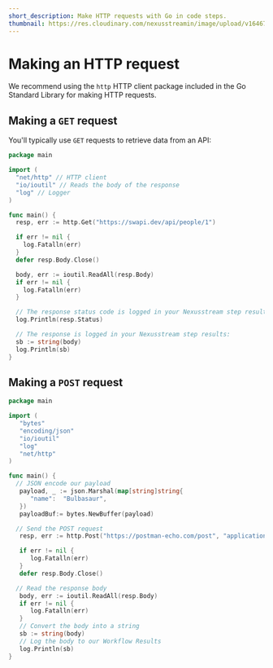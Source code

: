 ```yaml
---
short_description: Make HTTP requests with Go in code steps.
thumbnail: https://res.cloudinary.com/nexusstreamin/image/upload/v1646761145/docs/icons/shrine20210108-1-qsuy1b_bhftb2.svg
---
```


# Making an HTTP request

We recommend using the `http` HTTP client package included in the Go Standard Library for making HTTP requests.

## Making a `GET` request

You'll typically use `GET` requests to retrieve data from an API:

```go
package main

import (
  "net/http" // HTTP client
  "io/ioutil" // Reads the body of the response
  "log" // Logger
)

func main() {
  resp, err := http.Get("https://swapi.dev/api/people/1")

  if err != nil {
    log.Fatalln(err)
  }
  defer resp.Body.Close()

  body, err := ioutil.ReadAll(resp.Body)
  if err != nil {
    log.Fatalln(err)
  }

  // The response status code is logged in your Nexusstream step results:
  log.Println(resp.Status)

  // The response is logged in your Nexusstream step results:
  sb := string(body)
  log.Println(sb) 
}
```

## Making a `POST` request

```go
package main

import (
   "bytes"
   "encoding/json"
   "io/ioutil"
   "log"
   "net/http"
)

func main() {
  // JSON encode our payload
   payload, _ := json.Marshal(map[string]string{
      "name":  "Bulbasaur",
   })
   payloadBuf:= bytes.NewBuffer(payload)

  // Send the POST request
   resp, err := http.Post("https://postman-echo.com/post", "application/json", payloadBuf)

   if err != nil {
      log.Fatalln(err)
   }
   defer resp.Body.Close()

  // Read the response body
   body, err := ioutil.ReadAll(resp.Body)
   if err != nil {
      log.Fatalln(err)
   }
   // Convert the body into a string
   sb := string(body)
   // Log the body to our Workflow Results
   log.Println(sb)
}
```
